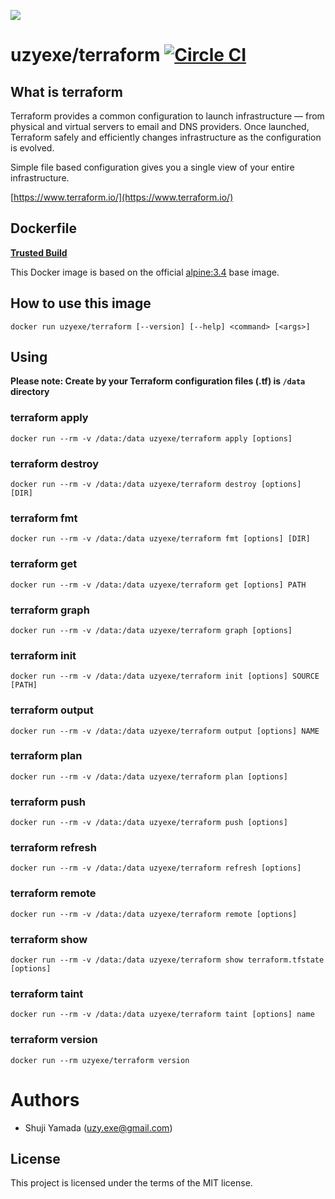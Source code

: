 [![](https://badge.imagelayers.io/uzyexe/terraform:latest.svg)](https://imagelayers.io/?images=uzyexe/terraform:latest 'Get your own badge on imagelayers.io')

# uzyexe/terraform [![Circle CI](https://circleci.com/gh/uzyexe/dockerfile-terraform.svg?style=svg)](https://circleci.com/gh/uzyexe/dockerfile-terraform)

## What is terraform

Terraform provides a common configuration to launch infrastructure — from physical and virtual servers to email and DNS providers. Once launched, Terraform safely and efficiently changes infrastructure as the configuration is evolved.

Simple file based configuration gives you a single view of your entire infrastructure.

[https://www.terraform.io/](https://www.terraform.io/)

## Dockerfile

[**Trusted Build**](https://hub.docker.com/r/uzyexe/terraform/)

This Docker image is based on the official [alpine:3.4](https://hub.docker.com/_/alpine/) base image.

## How to use this image

```
docker run uzyexe/terraform [--version] [--help] <command> [<args>]

```

## Using

**Please note: Create by your Terraform configuration files (.tf) is `/data` directory**

### terraform apply

```
docker run --rm -v /data:/data uzyexe/terraform apply [options]
```

### terraform destroy

```
docker run --rm -v /data:/data uzyexe/terraform destroy [options] [DIR]
```

### terraform fmt

```
docker run --rm -v /data:/data uzyexe/terraform fmt [options] [DIR]
```

### terraform get

```
docker run --rm -v /data:/data uzyexe/terraform get [options] PATH
```

### terraform graph

```
docker run --rm -v /data:/data uzyexe/terraform graph [options]
```

### terraform init

```
docker run --rm -v /data:/data uzyexe/terraform init [options] SOURCE [PATH]
```

### terraform output

```
docker run --rm -v /data:/data uzyexe/terraform output [options] NAME
```

### terraform plan

```
docker run --rm -v /data:/data uzyexe/terraform plan [options]
```

### terraform push

```
docker run --rm -v /data:/data uzyexe/terraform push [options]
```

### terraform refresh

```
docker run --rm -v /data:/data uzyexe/terraform refresh [options]
```

### terraform remote

```
docker run --rm -v /data:/data uzyexe/terraform remote [options]
```

### terraform show

```
docker run --rm -v /data:/data uzyexe/terraform show terraform.tfstate [options]
```

### terraform taint

```
docker run --rm -v /data:/data uzyexe/terraform taint [options] name
```

### terraform version

```
docker run --rm uzyexe/terraform version
```


# Authors

* Shuji Yamada (<uzy.exe@gmail.com>)

## License

This project is licensed under the terms of the MIT license.

